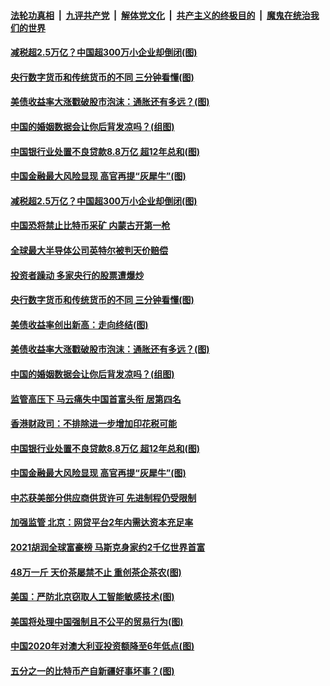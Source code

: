 ####  [法轮功真相](../../../../basic/blob/master/README.md?t=03040101) &nbsp;|&nbsp; [九评共产党](../../../../9ping.md/blob/master/README.md?t=03040101) &nbsp;|&nbsp; [解体党文化](../../../../jtdwh.md/blob/master/README.md?t=03040101)  &nbsp;|&nbsp; [共产主义的终极目的](../../../../gczydzjmd.md/blob/master/README.md?t=03040101) &nbsp;|&nbsp; [魔鬼在统治我们的世界](../../../../mgztzwmdsj.md/blob/master/README.md?t=03040101) 

#### [减税超2.5万亿？中国超300万小企业却倒闭(图)](../pages/p5/964392.md?t=03040101) 

#### [央行数字货币和传统货币的不同 三分钟看懂(图)](../pages/p5/964337.md?t=03040101) 

#### [美债收益率大涨戳破股市泡沫：通胀还有多远？(图)](../pages/p5/964331.md?t=03040101) 

#### [中国的婚姻数据会让你后背发凉吗？(组图)](../pages/p5/964311.md?t=03040101) 

#### [中国银行业处置不良贷款8.8万亿 超12年总和(图)](../pages/p5/964275.md?t=03040101) 

#### [中国金融最大风险显现 高官再提“灰犀牛”(图)](../pages/p5/964268.md?t=03040101) 

#### [减税超2.5万亿？中国超300万小企业却倒闭(图)](../pages/p5/964392.md?t=03040101) 

#### [中国恐将禁止比特币采矿 内蒙古开第一枪](../pages/p5/964384.md?t=03040101) 

#### [全球最大半导体公司英特尔被判天价赔偿](../pages/p5/964382.md?t=03040101) 

#### [投资者躁动 多家央行的股票遭爆炒](../pages/p5/964379.md?t=03040101) 

#### [央行数字货币和传统货币的不同 三分钟看懂(图)](../pages/p5/964337.md?t=03040101) 

#### [美债收益率创出新高：走向终结(图)](../pages/p5/964319.md?t=03040101) 

#### [美债收益率大涨戳破股市泡沫：通胀还有多远？(图)](../pages/p5/964331.md?t=03040101) 

#### [中国的婚姻数据会让你后背发凉吗？(组图)](../pages/p5/964311.md?t=03040101) 

#### [监管高压下 马云痛失中国首富头衔 居第四名](../pages/p5/964278.md?t=03040101) 

#### [香港财政司：不排除进一步增加印花税可能](../pages/p5/964276.md?t=03040101) 

#### [中国银行业处置不良贷款8.8万亿 超12年总和(图)](../pages/p5/964275.md?t=03040101) 

#### [中国金融最大风险显现 高官再提“灰犀牛”(图)](../pages/p5/964268.md?t=03040101) 

#### [中芯获美部分供应商供货许可 先进制程仍受限制](../pages/p5/964260.md?t=03040101) 

#### [加强监管 北京：网贷平台2年内需达资本充足率](../pages/p5/964259.md?t=03040101) 

#### [2021胡润全球富豪榜 马斯克身家约2千亿世界首富](../pages/p5/964258.md?t=03040101) 

#### [48万一斤 天价茶屡禁不止 重创茶企茶农(图)](../pages/p5/964216.md?t=03040101) 

#### [美国：严防北京窃取人工智能敏感技术(图)](../pages/p5/964200.md?t=03040101) 

#### [美国将处理中国强制且不公平的贸易行为(图)](../pages/p5/964199.md?t=03040101) 

#### [中国2020年对澳大利亚投资额降至6年低点(图)](../pages/p5/964193.md?t=03040101) 

#### [五分之一的比特币产自新疆好事坏事？(图)](../pages/p5/964191.md?t=03040101) 

